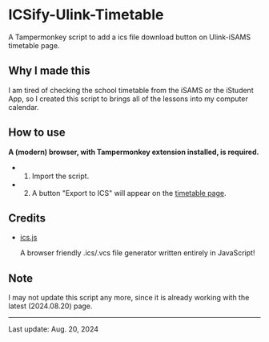# ICSify-Ulink-Timetable

A Tampermonkey script to add a ics file download button on Ulink-iSAMS timetable page.

## Why I made this

I am tired of checking the school timetable from the iSAMS or the iStudent App, so I created this script to brings all of the lessons into my computer calendar.

## How to use

**A (modern) browser, with Tampermonkey extension installed, is required.**

- 1. Import the script.
- 2. A button "Export to ICS" will appear on the [timetable page](https://pupils.ulinkedu.com/api/profile/timetable/).

## Credits

- [ics.js](https://github.com/nwcell/ics.js)

    A browser friendly .ics/.vcs file generator written entirely in JavaScript!

## Note

I may not update this script any more, since it is already working with the latest (2024.08.20) page.

---

Last update: Aug. 20, 2024